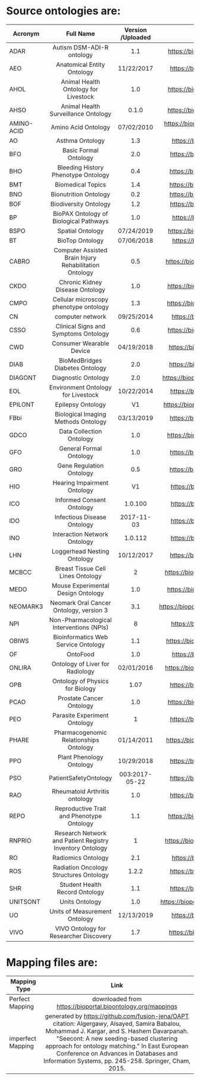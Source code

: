 # Source ontologies are:
| Acronym | Full Name | Version /Uploaded|Link |
| ------------- |:-------------:|:-------------:|:-------------:|
| ADAR |Autism DSM-ADI-R ontology|1.1|https://bioportal.bioontology.org/ontologies/ADAR|
| AEO |Anatomical Entity Ontology|11/22/2017 |https://bioportal.bioontology.org/ontologies/AEO|
| AHOL |Animal Health Ontology for Livestock|1.0 |https://bioportal.bioontology.org/ontologies/AHOL|
| AHSO |Animal Health Surveillance Ontology|0.1.0 |https://bioportal.bioontology.org/ontologies/AHSO|
| AMINO-ACID |Amino Acid Ontology|07/02/2010  |https://bioportal.bioontology.org/ontologies/AMINO-ACID|
| AO |Asthma Ontology|1.3|https://bioportal.bioontology.org/ontologies/AO|
| BFO |Basic Formal Ontology|2.0|https://bioportal.bioontology.org/ontologies/BFO|
| BHO |Bleeding History Phenotype Ontology|0.4|https://bioportal.bioontology.org/ontologies/BHO|
| BMT |Biomedical Topics|1.4|https://bioportal.bioontology.org/ontologies/BMT|
| BNO |Bionutrition Ontology|0.2|https://bioportal.bioontology.org/ontologies/BNO|
| BOF |Biodiversity Ontology|1.2|https://bioportal.bioontology.org/ontologies/BOF|
| BP |BioPAX Ontology of Biological Pathways|1.0|https://bioportal.bioontology.org/ontologies/BP|
| BSPO |Spatial Ontology|07/24/2019 |https://bioportal.bioontology.org/ontologies/BSPO|
| BT |BioTop Ontology|07/06/2018 |https://bioportal.bioontology.org/ontologies/BT|
| CABRO |Computer Assisted Brain Injury Rehabilitation Ontology|0.5|https://bioportal.bioontology.org/ontologies/CABRO|
| CKDO |Chronic Kidney Disease Ontology|1.0|https://bioportal.bioontology.org/ontologies/CKDO|
| CMPO |Cellular microscopy phenotype ontology|1.3|https://bioportal.bioontology.org/ontologies/CMPO|
| CN |computer network|09/25/2014 |https://bioportal.bioontology.org/ontologies/CN|
| CSSO |Clinical Signs and Symptoms Ontology |0.6|https://bioportal.bioontology.org/ontologies/CSSO|
| CWD |Consumer Wearable Device | 	04/19/2018 |https://bioportal.bioontology.org/ontologies/CWD|
| DIAB |BioMedBridges Diabetes Ontology | 	2.0 |https://bioportal.bioontology.org/ontologies/DIAB|
| DIAGONT |Diagnostic Ontology | 2.0 |https://bioportal.bioontology.org/ontologies/DIAGONT|
| EOL |Environment Ontology for Livestock | 10/22/2014  |https://bioportal.bioontology.org/ontologies/EOL|
| EPILONT |Epilepsy Ontology | V1|https://bioportal.bioontology.org/ontologies/EPILONT|
| FBbi |Biological Imaging Methods Ontology | 03/13/2019 |https://bioportal.bioontology.org/ontologies/FBbi|
| GDCO |Data Collection Ontology | 1.0 |https://bioportal.bioontology.org/ontologies/GDCO|
| GFO |General Formal Ontology | 1.0|https://bioportal.bioontology.org/ontologies/GFO|
| GRO |Gene Regulation Ontology | 0.5 |https://bioportal.bioontology.org/ontologies/GRO|
| HIO |Hearing Impairment Ontology | V1|https://bioportal.bioontology.org/ontologies/HIO|
| ICO|Informed Consent Ontology|1.0.100 |https://bioportal.bioontology.org/ontologies/ICO|
| IDO |Infectious Disease Ontology| 2017-11-03  |https://bioportal.bioontology.org/ontologies/IDO|
| INO |Interaction Network Ontology| 1.0.112   |https://bioportal.bioontology.org/ontologies/INO|
| LHN |Loggerhead Nesting Ontology|  	10/12/2017   |https://bioportal.bioontology.org/ontologies/LHN|
| MCBCC |Breast Tissue Cell Lines Ontology| 2 |https://bioportal.bioontology.org/ontologies/MCBCC|
| MEDO |Mouse Experimental Design Ontology| 1.0 |https://bioportal.bioontology.org/ontologies/MEDO|
| NEOMARK3 |Neomark Oral Cancer Ontology, version 3| 3.1|https://bioportal.bioontology.org/ontologies/NEOMARK3|
| NPI |Non-Pharmacological Interventions (NPIs) | 8 |https://bioportal.bioontology.org/ontologies/NPI|
| OBIWS |Bioinformatics Web Service Ontology| 1.1 |https://bioportal.bioontology.org/ontologies/OBIWS|
| OF |OntoFood | 1.0|https://bioportal.bioontology.org/ontologies/OF|
| ONLIRA |Ontology of Liver for Radiology | 02/01/2016 |https://bioportal.bioontology.org/ontologies/ONLIRA|
| OPB |Ontology of Physics for Biology | 1.07|https://bioportal.bioontology.org/ontologies/OPB|
| PCAO |Prostate Cancer Ontology | 1.0|https://bioportal.bioontology.org/ontologies/PCAO|
| PEO |Parasite Experiment Ontology | 1|https://bioportal.bioontology.org/ontologies/PEO|
| PHARE |Pharmacogenomic Relationships Ontology |01/14/2011 |https://bioportal.bioontology.org/ontologies/PHARE|
| PPO |Plant Phenology Ontology |10/29/2018  |https://bioportal.bioontology.org/ontologies/PPO|
| PSO |PatientSafetyOntology |003:2017-05-22|https://bioportal.bioontology.org/ontologies/PSO|
| RAO |Rheumatoid Arthritis ontology | 1.0|https://bioportal.bioontology.org/ontologies/RAO|
| REPO | Reproductive Trait and Phenotype Ontology|1.1 |https://bioportal.bioontology.org/ontologies/REPO|
| RNPRIO| Research Network and Patient Registry Inventory Ontology|1 |https://bioportal.bioontology.org/ontologies/RNPRIO|
| RO | Radiomics Ontology| 2.1| https://bioportal.bioontology.org/ontologies/RO|
| ROS |Radiation Oncology Structures Ontology |1.2.2 |https://bioportal.bioontology.org/ontologies/ROS|
| SHR |Student Health Record Ontology | 1.1|https://bioportal.bioontology.org/ontologies/SHR|
| UNITSONT |Units Ontology | 1.0|https://bioportal.bioontology.org/ontologies/UNITSONT|
| UO |Units of Measurement Ontology | 12/13/2019 |https://bioportal.bioontology.org/ontologies/UO|
| VIVO |VIVO Ontology for Researcher Discovery |1.7 |https://bioportal.bioontology.org/ontologies/VIVO|



# Mapping files are:
| Mapping Type | Link |
| ------------- |:-------------:|
| Perfect Mapping |downloaded from https://bioportal.bioontology.org/mappings|
|imperfect Mapping | generated by https://github.com/fusion-jena/OAPT <br> citation: Algergawy, Alsayed, Samira Babalou, Mohammad J. Kargar, and S. Hashem Davarpanah. "Seecont: A new seeding-based clustering approach for ontology matching." In East European Conference on Advances in Databases and Information Systems, pp. 245-258. Springer, Cham, 2015.|
